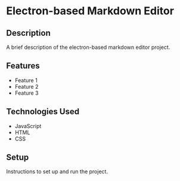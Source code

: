 # Electron-based Markdown Editor

## Description

A brief description of the electron-based markdown editor project.

## Features

- Feature 1
- Feature 2
- Feature 3

## Technologies Used

- JavaScript
- HTML
- CSS

## Setup

Instructions to set up and run the project.
